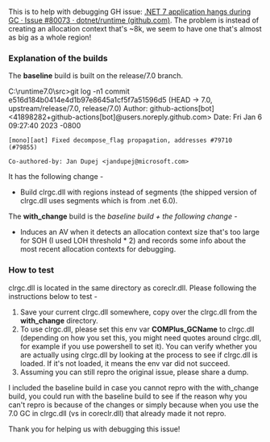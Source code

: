 This is to help with debugging GH issue: [.NET 7 application hangs during GC · Issue #80073 · dotnet/runtime (github.com)](https://github.com/dotnet/runtime/issues/80073). The problem is instead of creating an allocation context that's ~8k, we seem to have one that's almost as big as a whole region! 

### Explanation of the builds

The **baseline** build is built on the release/7.0 branch.

C:\runtime7.0\src>git log -n1
commit e516d184b0414e4d1b97e8645a1cf5f7a51596d5 (HEAD -> 7.0, upstream/release/7.0, release/7.0)
Author: github-actions[bot] <41898282+github-actions[bot]@users.noreply.github.com>
Date:   Fri Jan 6 09:27:40 2023 -0800

    [mono][aot] Fixed decompose_flag propagation, addresses #79710 (#79855)
    
    Co-authored-by: Jan Dupej <jandupej@microsoft.com>

It has the following change -

+ Build clrgc.dll with regions instead of segments (the shipped version of clrgc.dll uses segments which is from .net 6.0).

The **with_change** build is the *baseline build + the following change* -

+ Induces an AV when it detects an allocation context size that's too large for SOH (I used LOH threshold * 2) and records some info about the most recent allocation contexts for debugging. 

### How to test

clrgc.dll is located in the same directory as coreclr.dll. Please following the instructions below to test -

1. Save your current clrgc.dll somewhere, copy over the clrgc.dll from the **with_change** directory.
2. To use clrgc.dll, please set this env var **COMPlus_GCName** to clrgc.dll (depending on how you set this, you might need quotes around clrgc.dll, for example if you use powershell to set it). You can verify whether you are actually using clrgc.dll by looking at the process to see if clrgc.dll is loaded. If it's not loaded, it means the env var did not succeed.
4. Assuming you can still repro the original issue, please share a dump. 

I included the baseline build in case you cannot repro with the with_change build, you could run with the baseline build to see if the reason why you can't repro is because of the changes or simply because when you use the 7.0 GC in clrgc.dll (vs in coreclr.dll) that already made it not repro.

Thank you for helping us with debugging this issue!